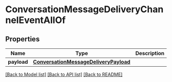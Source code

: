 # ConversationMessageDeliveryChannelEventAllOf

## Properties
Name | Type | Description | Notes
------------ | ------------- | ------------- | -------------
**payload** | [**ConversationMessageDeliveryPayload**](ConversationMessageDeliveryPayload.md) |  | [optional] 

[[Back to Model list]](../README.md#documentation-for-models) [[Back to API list]](../README.md#documentation-for-api-endpoints) [[Back to README]](../README.md)


